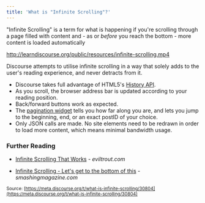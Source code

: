 ```yaml
---
title: 'What is "Infinite Scrolling"?'
---
```


"Infinite Scrolling" is a term for what is happening if you're scrolling through a page filled with content and - as or *before* you reach the bottom - more content is loaded automatically

http://learndiscourse.org/public/resources/infinite-scrolling.mp4

Discourse attempts to utilise infinite scrolling in a way that solely adds to the user's reading experience, and never detracts from it.

- Discourse takes full advantage of HTML5's [History API][1].
- As you scroll, the browser address bar is updated according to your reading position.
- Back/forward buttons work as expected.
- The [pagination widget](#) tells you how far along you are, and lets you jump to the beginning, end, or an exact postID of your choice.
- Only JSON calls are made. No site elements need to be redrawn in order to load more content, which means minimal bandwidth usage.

### Further Reading

- [Infinite Scrolling That Works](http://eviltrout.com/2013/02/16/infinite-scrolling-that-works.html) - *eviltrout.com*
- [Infinite Scrolling - Let's get to the bottom of this](http://www.smashingmagazine.com/2013/05/03/infinite-scrolling-lets-get-to-the-bottom-of-this/) - *smashingmagazine.com*


  [1]: https://developer.mozilla.org/en-US/docs/Web/Guide/API/DOM/Manipulating_the_browser_history

<small class="documentation-source">Source: [https://meta.discourse.org/t/what-is-infinite-scrolling/30804](https://meta.discourse.org/t/what-is-infinite-scrolling/30804)</small>
